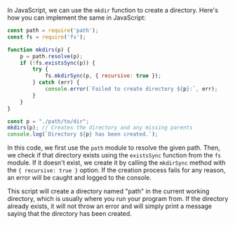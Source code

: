 In JavaScript, we can use the `mkdir` function to create a directory. Here's how you can implement the same in JavaScript:

```javascript
const path = require('path');
const fs = require('fs');

function mkdirs(p) {
    p = path.resolve(p);
    if (!fs.existsSync(p)) {
        try {
            fs.mkdirSync(p, { recursive: true });
        } catch (err) {
            console.error(`Failed to create directory ${p}:`, err);
        }
    }
}

const p = "./path/to/dir";
mkdirs(p); // Creates the directory and any missing parents
console.log(`Directory ${p} has been created.`);
```

In this code, we first use the `path` module to resolve the given path. Then, we check if that directory exists using the `existsSync` function from the `fs` module. If it doesn't exist, we create it by calling the `mkdirSync` method with the `{ recursive: true }` option.
If the creation process fails for any reason, an error will be caught and logged to the console.

This script will create a directory named "path" in the current working directory, which is usually where you run your program from. If the directory already exists, it will not throw an error and will simply print a message saying that the directory has been created.
